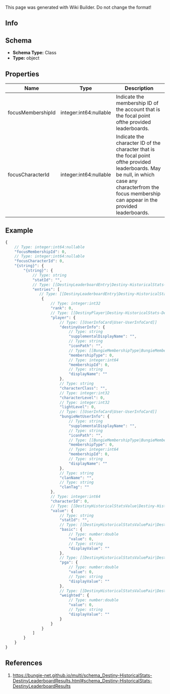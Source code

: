 <span class="wiki-builder">This page was generated with Wiki Builder. Do not change the format!</span>

## Info

## Schema
* **Schema Type:** Class
* **Type:** object

## Properties
Name | Type | Description
---- | ---- | -----------
focusMembershipId | integer:int64:nullable | Indicate the membership ID of the account that is the focal point ofthe provided leaderboards.
focusCharacterId | integer:int64:nullable | Indicate the character ID of the character that is the focal point ofthe provided leaderboards. May be null, in which case any characterfrom the focus membership can appear in the provided leaderboards.

## Example
```javascript
{
    // Type: integer:int64:nullable
    "focusMembershipId": 0,
    // Type: integer:int64:nullable
    "focusCharacterId": 0,
    "{string}": {
        "{string}": {
            // Type: string
            "statId": "",
            // Type: [[DestinyLeaderboardEntry|Destiny-HistoricalStats-DestinyLeaderboardEntry]][]
            "entries": [
               // Type: [[DestinyLeaderboardEntry|Destiny-HistoricalStats-DestinyLeaderboardEntry]]
                {
                    // Type: integer:int32
                    "rank": 0,
                    // Type: [[DestinyPlayer|Destiny-HistoricalStats-DestinyPlayer]]
                    "player": {
                        // Type: [[UserInfoCard|User-UserInfoCard]]
                        "destinyUserInfo": {
                            // Type: string
                            "supplementalDisplayName": "",
                            // Type: string
                            "iconPath": "",
                            // Type: [[BungieMembershipType|BungieMembershipType]]:Enum
                            "membershipType": 0,
                            // Type: integer:int64
                            "membershipId": 0,
                            // Type: string
                            "displayName": ""
                        },
                        // Type: string
                        "characterClass": "",
                        // Type: integer:int32
                        "characterLevel": 0,
                        // Type: integer:int32
                        "lightLevel": 0,
                        // Type: [[UserInfoCard|User-UserInfoCard]]
                        "bungieNetUserInfo": {
                            // Type: string
                            "supplementalDisplayName": "",
                            // Type: string
                            "iconPath": "",
                            // Type: [[BungieMembershipType|BungieMembershipType]]:Enum
                            "membershipType": 0,
                            // Type: integer:int64
                            "membershipId": 0,
                            // Type: string
                            "displayName": ""
                        },
                        // Type: string
                        "clanName": "",
                        // Type: string
                        "clanTag": ""
                    },
                    // Type: integer:int64
                    "characterId": 0,
                    // Type: [[DestinyHistoricalStatsValue|Destiny-HistoricalStats-DestinyHistoricalStatsValue]]
                    "value": {
                        // Type: string
                        "statId": "",
                        // Type: [[DestinyHistoricalStatsValuePair|Destiny-HistoricalStats-DestinyHistoricalStatsValuePair]]
                        "basic": {
                            // Type: number:double
                            "value": 0,
                            // Type: string
                            "displayValue": ""
                        },
                        // Type: [[DestinyHistoricalStatsValuePair|Destiny-HistoricalStats-DestinyHistoricalStatsValuePair]]
                        "pga": {
                            // Type: number:double
                            "value": 0,
                            // Type: string
                            "displayValue": ""
                        },
                        // Type: [[DestinyHistoricalStatsValuePair|Destiny-HistoricalStats-DestinyHistoricalStatsValuePair]]
                        "weighted": {
                            // Type: number:double
                            "value": 0,
                            // Type: string
                            "displayValue": ""
                        }
                    }
                }
            ]
        }
    }
}

```

## References
1. https://bungie-net.github.io/multi/schema_Destiny-HistoricalStats-DestinyLeaderboardResults.html#schema_Destiny-HistoricalStats-DestinyLeaderboardResults
